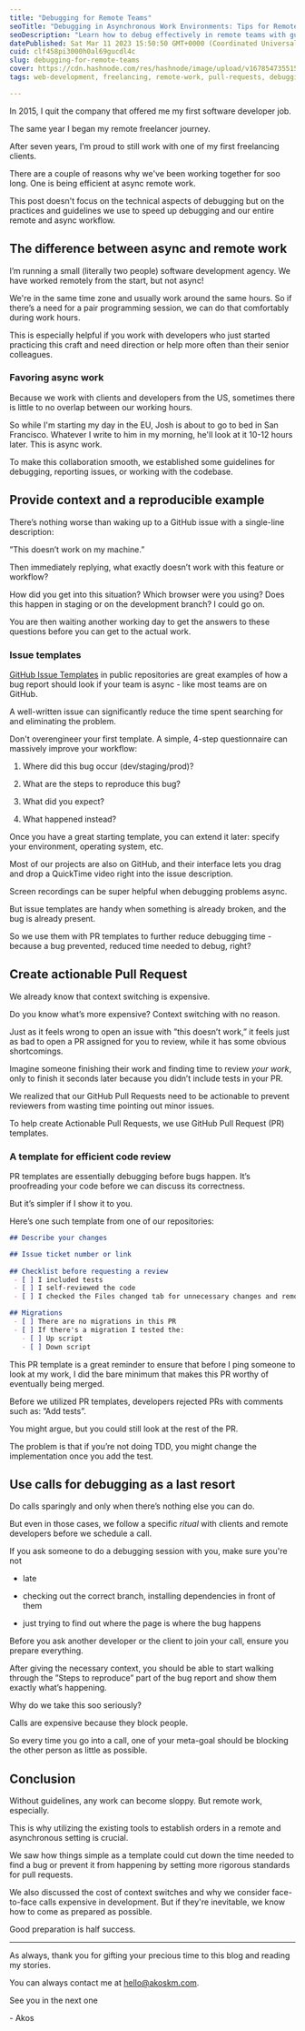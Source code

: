 ```yaml
---
title: "Debugging for Remote Teams"
seoTitle: "Debugging in Asynchronous Work Environments: Tips for Remote Teams"
seoDescription: "Learn how to debug effectively in remote teams with guidelines for asynchronous work, issue templates, pull request templates, and minimizing calls"
datePublished: Sat Mar 11 2023 15:50:50 GMT+0000 (Coordinated Universal Time)
cuid: clf458pi3000h0al69gucdl4c
slug: debugging-for-remote-teams
cover: https://cdn.hashnode.com/res/hashnode/image/upload/v1678547355151/ad3cc102-da61-4009-9193-470dc970a8e7.png
tags: web-development, freelancing, remote-work, pull-requests, debuggingfeb

---
```


In 2015, I quit the company that offered me my first software developer job.

The same year I began my remote freelancer journey.

After seven years, I’m proud to still work with one of my first freelancing clients.

There are a couple of reasons why we've been working together for soo long. One is being efficient at async remote work.

This post doesn't focus on the technical aspects of debugging but on the practices and guidelines we use to speed up debugging and our entire remote and async workflow.

## The difference between async and remote work

I’m running a small (literally two people) software development agency. We have worked remotely from the start, but not async!

We're in the same time zone and usually work around the same hours. So if there’s a need for a pair programming session, we can do that comfortably during work hours.

This is especially helpful if you work with developers who just started practicing this craft and need direction or help more often than their senior colleagues.

### Favoring async work

Because we work with clients and developers from the US, sometimes there is little to no overlap between our working hours.

So while I'm starting my day in the EU, Josh is about to go to bed in San Francisco. Whatever I write to him in my morning, he'll look at it 10-12 hours later. This is async work.

To make this collaboration smooth, we established some guidelines for debugging, reporting issues, or working with the codebase.

## Provide context and a reproducible example

There’s nothing worse than waking up to a GitHub issue with a single-line description:

”This doesn’t work on my machine.”

Then immediately replying, what exactly doesn’t work with this feature or workflow?

How did you get into this situation? Which browser were you using? Does this happen in staging or on the development branch? I could go on.

You are then waiting another working day to get the answers to these questions before you can get to the actual work.

### **Issue templates**

[GitHub Issue Templates](https://docs.github.com/en/communities/using-templates-to-encourage-useful-issues-and-pull-requests/configuring-issue-templates-for-your-repository) in public repositories are great examples of how a bug report should look if your team is async - like most teams are on GitHub.

A well-written issue can significantly reduce the time spent searching for and eliminating the problem.

Don't overengineer your first template. A simple, 4-step questionnaire can massively improve your workflow:

1. Where did this bug occur (dev/staging/prod)?
    
2. What are the steps to reproduce this bug?
    
3. What did you expect?
    
4. What happened instead?
    

Once you have a great starting template, you can extend it later: specify your environment, operating system, etc.

Most of our projects are also on GitHub, and their interface lets you drag and drop a QuickTime video right into the issue description.

Screen recordings can be super helpful when debugging problems async.

But issue templates are handy when something is already broken, and the bug is already present.

So we use them with PR templates to further reduce debugging time - because a bug prevented, reduced time needed to debug, right?

## Create actionable Pull Request

We already know that context switching is expensive.

Do you know what’s more expensive? Context switching with no reason.

Just as it feels wrong to open an issue with ”this doesn’t work,” it feels just as bad to open a PR assigned for you to review, while it has some obvious shortcomings.

Imagine someone finishing their work and finding time to review *your work*, only to finish it seconds later because you didn’t include tests in your PR.

We realized that our GitHub Pull Requests need to be actionable to prevent reviewers from wasting time pointing out minor issues.

To help create Actionable Pull Requests, we use GitHub Pull Request (PR) templates.

### A template for efficient code review

PR templates are essentially debugging before bugs happen. It’s proofreading your code before we can discuss its correctness.

But it’s simpler if I show it to you.

Here’s one such template from one of our repositories:

```markdown
## Describe your changes

## Issue ticket number or link
 
## Checklist before requesting a review
 - [ ] I included tests
 - [ ] I self-reviewed the code
 - [ ] I checked the Files changed tab for unnecessary changes and removed them

## Migrations
 - [ ] There are no migrations in this PR
 - [ ] If there's a migration I tested the:
   - [ ] Up script
   - [ ] Down script
```

This PR template is a great reminder to ensure that before I ping someone to look at my work, I did the bare minimum that makes this PR worthy of eventually being merged.

Before we utilized PR templates, developers rejected PRs with comments such as: ”Add tests”.

You might argue, but you could still look at the rest of the PR.

The problem is that if you’re not doing TDD, you might change the implementation once you add the test.

## Use calls for debugging as a last resort

Do calls sparingly and only when there’s nothing else you can do.

But even in those cases, we follow a specific *ritual* with clients and remote developers before we schedule a call.

If you ask someone to do a debugging session with you, make sure you're not

* late
    
* checking out the correct branch, installing dependencies in front of them
    
* just trying to find out where the page is where the bug happens
    

Before you ask another developer or the client to join your call, ensure you prepare everything.

After giving the necessary context, you should be able to start walking through the ”Steps to reproduce” part of the bug report and show them exactly what’s happening.

Why do we take this soo seriously?

Calls are expensive because they block people.

So every time you go into a call, one of your meta-goal should be blocking the other person as little as possible.

## Conclusion

Without guidelines, any work can become sloppy. But remote work, especially.

This is why utilizing the existing tools to establish orders in a remote and asynchronous setting is crucial.

We saw how things simple as a template could cut down the time needed to find a bug or prevent it from happening by setting more rigorous standards for pull requests.

We also discussed the cost of context switches and why we consider face-to-face calls expensive in development. But if they're inevitable, we know how to come as prepared as possible.

Good preparation is half success.

---

As always, thank you for gifting your precious time to this blog and reading my stories.

You can always contact me at hello@akoskm.com.

See you in the next one

\- Akos